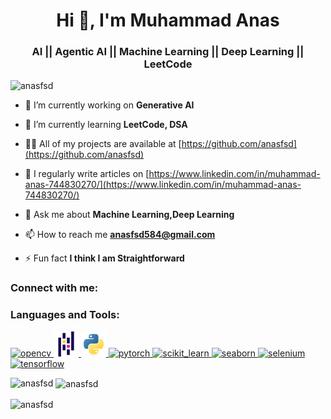 <h1 align="center">Hi 👋, I'm Muhammad Anas</h1>
<h3 align="center">AI || Agentic AI || Machine Learning || Deep Learning || LeetCode</h3>

<p align="left"> <img src="https://komarev.com/ghpvc/?username=anasfsd&label=Profile%20views&color=0e75b6&style=flat" alt="anasfsd" /> </p>

- 🔭 I’m currently working on **Generative AI**

- 🌱 I’m currently learning **LeetCode, DSA**

- 👨‍💻 All of my projects are available at [https://github.com/anasfsd](https://github.com/anasfsd)

- 📝 I regularly write articles on [https://www.linkedin.com/in/muhammad-anas-744830270/](https://www.linkedin.com/in/muhammad-anas-744830270/)

- 💬 Ask me about **Machine Learning,Deep Learning**

- 📫 How to reach me **anasfsd584@gmail.com**

- ⚡ Fun fact **I think I am Straightforward**

<h3 align="left">Connect with me:</h3>
<p align="left">
</p>

<h3 align="left">Languages and Tools:</h3>
<p align="left"> <a href="https://opencv.org/" target="_blank" rel="noreferrer"> <img src="https://www.vectorlogo.zone/logos/opencv/opencv-icon.svg" alt="opencv" width="40" height="40"/> </a> <a href="https://pandas.pydata.org/" target="_blank" rel="noreferrer"> <img src="https://raw.githubusercontent.com/devicons/devicon/2ae2a900d2f041da66e950e4d48052658d850630/icons/pandas/pandas-original.svg" alt="pandas" width="40" height="40"/> </a> <a href="https://www.python.org" target="_blank" rel="noreferrer"> <img src="https://raw.githubusercontent.com/devicons/devicon/master/icons/python/python-original.svg" alt="python" width="40" height="40"/> </a> <a href="https://pytorch.org/" target="_blank" rel="noreferrer"> <img src="https://www.vectorlogo.zone/logos/pytorch/pytorch-icon.svg" alt="pytorch" width="40" height="40"/> </a> <a href="https://scikit-learn.org/" target="_blank" rel="noreferrer"> <img src="https://upload.wikimedia.org/wikipedia/commons/0/05/Scikit_learn_logo_small.svg" alt="scikit_learn" width="40" height="40"/> </a> <a href="https://seaborn.pydata.org/" target="_blank" rel="noreferrer"> <img src="https://seaborn.pydata.org/_images/logo-mark-lightbg.svg" alt="seaborn" width="40" height="40"/> </a> <a href="https://www.selenium.dev" target="_blank" rel="noreferrer"> <img src="https://raw.githubusercontent.com/detain/svg-logos/780f25886640cef088af994181646db2f6b1a3f8/svg/selenium-logo.svg" alt="selenium" width="40" height="40"/> </a> <a href="https://www.tensorflow.org" target="_blank" rel="noreferrer"> <img src="https://www.vectorlogo.zone/logos/tensorflow/tensorflow-icon.svg" alt="tensorflow" width="40" height="40"/> </a> </p>

<p><img align="left" src="https://github-readme-stats.vercel.app/api/top-langs?username=anasfsd&show_icons=true&locale=en&layout=compact" alt="anasfsd" /></p>

<p>&nbsp;<img align="center" src="https://github-readme-stats.vercel.app/api?username=anasfsd&show_icons=true&locale=en" alt="anasfsd" /></p>

<p><img align="center" src="https://github-readme-streak-stats.herokuapp.com/?user=anasfsd&" alt="anasfsd" /></p>
